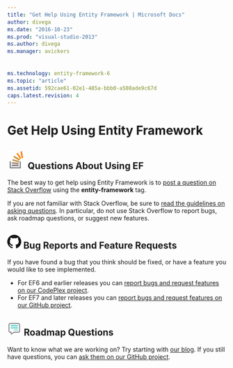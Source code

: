 ```yaml
---
title: "Get Help Using Entity Framework | Microsoft Docs"
author: divega
ms.date: "2016-10-23"
ms.prod: "visual-studio-2013"
ms.author: divega
ms.manager: avickers
 

ms.technology: entity-framework-6
ms.topic: "article"
ms.assetid: 592cae61-02e1-485a-bbb0-a508ade9c67d
caps.latest.revision: 4
---
```

# Get Help Using Entity Framework
## ![StackOverflow](../ef6/media/stackoverflow.png) Questions About Using EF  
 	
The best way to get help using Entity Framework is to [post a question on Stack Overflow](http://stackoverflow.com/questions/ask) using the **entity-framework** tag.  
  
If you are not familiar with Stack Overflow, be sure to [read the guidelines on asking questions](http://stackoverflow.com/help/asking). In particular, do not use Stack Overflow to report bugs, ask roadmap questions, or suggest new features.  

## ![GitHub-Mark-32px](../ef6/media/github-mark-32px.png) Bug Reports and Feature Requests  
  
If you have found a bug that you think should be fixed, or have a feature you would like to see implemented.  
  
- For EF6 and earlier releases you can [report bugs and request features on our CodePlex project](https://entityframework.codeplex.com/workitem/list/basic).  
- For EF7 and later releases you can [report bugs and request features on our GitHub project](https://github.com/aspnet/EntityFramework/issues).  
  
## ![Blog_sm](../ef6/media/blog-sm.png) Roadmap Questions  
  
Want to know what we are working on? Try starting with [our blog](http://blogs.msdn.com/adonet). If you still have questions, you can [ask them on our GitHub project](https://github.com/aspnet/EntityFramework/issues).  